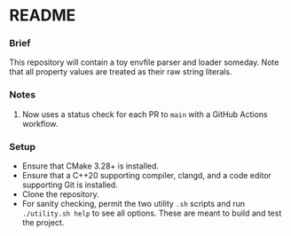 # README

### Brief
This repository will contain a toy envfile parser and loader someday. Note that all property values are treated as their raw string literals.

### Notes
 1. Now uses a status check for each PR to `main` with a GitHub Actions workflow.

### Setup
 - Ensure that CMake 3.28+ is installed.
 - Ensure that a C++20 supporting compiler, clangd, and a code editor supporting Git is installed.
 - Clone the repository.
 - For sanity checking, permit the two utility `.sh` scripts and run `./utility.sh help` to see all options. These are meant to build and test the project.
